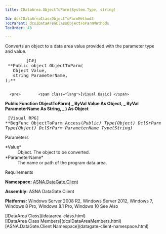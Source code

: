 ```yaml
---
title: IDataArea.ObjectToParm(System.Type, string)

Id: dcsIDataAreaClassObjectToParmMethod3
TocParent: dcsIDataAreaClassObjectToParmMethods
TocOrder: 43

---
```


Converts an object to a data area value provided with the parameter type and value.
<pre>        <span class="lang">[C#]</span>
 **Public object ObjectToParm(
   Object Value,
   string ParameterName,
);** 
      </pre>
      <pre>        <span class="lang">[Visual Basic] </span>
 **Public Function ObjectToParm( _
   ByVal Value As Object, _
   ByVal ParameterName As String, _
) As Object** 
      </pre>
      <pre class="prettyprint">
        <span class="lang">[Visual RPG]</span>
 **BegFunc ObjectToParm Access(*Public) Type(Object)
   DclSrParm Value Type(Object)
   DclSrParm ParameterName Type(*String)** 
      </pre>

Parameters

<dl>
        <dt>
 *Value* 
        </dt>
        <dd>Object.  The object to be converted. </dd>
        <dt>
 *ParameterName* 
        </dt>
        <dd>		The name or path of the program data area.</dd>
</dl>

Requirements

**Namespace:** [ASNA.DataGate.Client](datagate-client-namespace.html) 

**Assembly:** ASNA DataGate Client

**Platforms:** Windows Server 2008 R2, Windows Server 2012, Windows 7, Windows 8 Pro, Windows 8.1 Pro, Windows 10
See Also

<dl />
      [IDataArea Class](idataarea-class.html)
      <br />
      [IDataArea Class Members](dcsIDataAreaMembers.html)
      <br />
      [ASNA.DataGate.Client Namespace](datagate-client-namespace.html)

